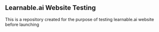 ## Learnable.ai Website Testing
This is a repository created for the purpose of testing learnable.ai website before launching
